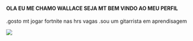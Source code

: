 ####  OLA EU ME CHAMO WALLACE SEJA MT BEM VINDO AO MEU PERFIL

.gosto mt jogar fortnite nas hrs vagas
.sou um gitarrista em aprendisagem

![](https://media1.tenor.com/m/4ZfVPAtcjr8AAAAC/gojo-fortnite.gif)
